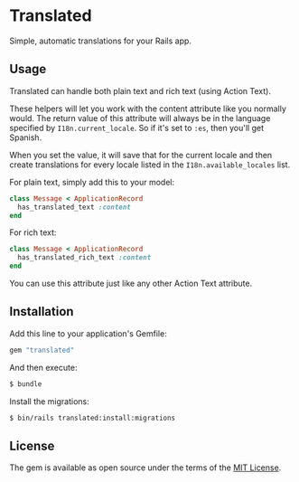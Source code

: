 # Translated
Simple, automatic translations for your Rails app.

## Usage
Translated can handle both plain text and rich text (using Action Text).

These helpers will let you work with the content attribute like you normally would. The return value of this attribute will always be in the language specified by `I18n.current_locale`. So if it's set to `:es`, then you'll get Spanish.

When you set the value, it will save that for the current locale and then create translations for every locale listed in the `I18n.available_locales` list.

For plain text, simply add this to your model:

```ruby
class Message < ApplicationRecord
  has_translated_text :content
end
```

For rich text:

```ruby
class Message < ApplicationRecord
  has_translated_rich_text :content
end
```

You can use this attribute just like any other Action Text attribute.

## Installation
Add this line to your application's Gemfile:

```ruby
gem "translated"
```

And then execute:
```bash
$ bundle
```

Install the migrations:
```bash
$ bin/rails translated:install:migrations
```

## License
The gem is available as open source under the terms of the [MIT License](https://opensource.org/licenses/MIT).
